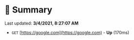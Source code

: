 # 📖 Summary
Last updated: **3/4/2021, 8:27:07 AM**

- `GET` [https://google.com](https://google.com) - **Up** (170ms)
